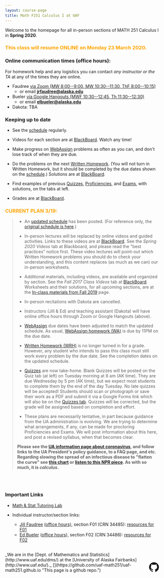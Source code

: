 ```yaml
---
layout: course-page
title: Math F251 Calculus I at UAF
---
```


<!-- ### <span style="color:orange">WEBPAGE UNDER CONSTRUCTION FOR XXX YYYY</span> -->

Welcome to the homepage for all in-person sections of MATH 251 Calculus I in **Spring 2020**.

### <span style="color:orange">**This class will resume ONLINE on Monday 23 March 2020.**</span>

### Online communication times (office hours):

For homework help and any logistics you can contact _any instructor or the TA_ at any of the times they are online.

* Faudree [via Zoom (MW 8:00--9:00, MW 10:30--11:30, ThF 8:00--10:15)](https://docs.google.com/spreadsheets/d/1TXAjjZWM5vW_S0Cgorh7QCaaLZzGPvLqiMrqBrfONx8/edit?usp=sharing)
    * or email **jrfaudree@alaska.edu**
* Bueler [via Google Hangouts (MWF 10:30--12:45, Th 11:30--12:30)](http://bueler.github.io/OffHrs.htm)
    * or email **elbueler@alaska.edu**
* Dakota: TBA

### Keeping up to date

* See the [schedule](assets/general/Spring2020/M251-Spring-2020-Schedule-addendum.pdf) regularly.

* Videos for each section are at [BlackBoard](https://classes.alaska.edu).  Watch any time!

* Make progress on [WebAssign](https://webassign.net/) problems as often as you can, and don't lose track of when they are due.

* Do the problems on the next [Written Homework](writtenhomework).  (You will not turn in Written Homework, but it should be completed by the due dates shown on the [schedule](assets/general/Spring2020/M251-Spring-2020-Schedule-addendum.pdf).)  Solutions are at [BlackBoard](https://classes.alaska.edu).

* Find examples of previous [Quizzes](quizzes), [Proficiencies](proficiencies), and [Exams](exams), with solutions, on the tabs at left.

* Grades are at [BlackBoard](https://classes.alaska.edu).

### <span style="color:orange">CURRENT PLAN 3/19:</span>

> * An [updated schedule](assets/general/Spring2020/M251-Spring-2020-Schedule-addendum.pdf) has been posted.  (For reference only, the [original schedule is here](assets/general/Spring2020/M251-Spring-2020-Schedule.pdf).)
>
> *  In-person lectures will be replaced by online videos and guided activities.  Links to these videos are at [BlackBoard](https://classes.alaska.edu).  See the _Spring 2020 Videos_ tab at Blackboard, and please read the "best practices" notice first.  These video lectures will point-out which Written Homework problems you should do to check your understanding, and this content replaces (as much as we can) our in-person worksheets.
>
> * Additional materials, including videos, are available and organized by section.  See the _Fall 2017 Class Videos_ tab at [BlackBoard](https://classes.alaska.edu).  Worksheets and their solutions, for all upcoming sections, are at the [In-class materials from Fall 2019](inclass-stuff-fall-2019) page.
>
> * In-person recitations with Dakota are cancelled.
>
> * Instructors (Jill & Ed) and teaching assistant (Dakota) will have online office hours through Zoom or Google Hangouts (above).
>
> * [WebAssign](https://webassign.net/) due dates have been adjusted to match the updated schedule.  As usual, [WebAssign homework (WA)](https://webassign.net/) is due by 11PM on the due date.
>
> * [Written Homework (WRH)](writtenhomework) is no longer turned in for a grade.  However, any student who intends to pass this class must still work every problem by the due date.  See the completion dates on the updated schedule.
>
> * [Quizzes](quizzes) are now take-home.  Blank Quizzes will be posted on the Quiz tab (at left) on Tuesday morning at 8 am (AK time).  They are due Wednesday by 5 pm (AK time), but we expect most students to complete them by the end of the day Tuesday.  No late quizzes will be accepted!  Students should scan or photograph or save their work as a PDF and submit it via a Google Forms link which will also be on the [Quizzes tab](quizzes).  Quizzes will be corrected, but the grade will be assigned based on completion and effort.
>
> * These plans are necessarily tentative, in part because guidance from the UA administration is evolving.  We are trying to determine what arrangements, if any, can be made for proctoring Proficiencies and Exams.  We will post information about this here, and post a revised syllabus, when that becomes clear.
>
> **Please see the [UA information page about coronavirus](https://sites.google.com/alaska.edu/coronavirus/), and follow links to the UA President's policy guidance, to a FAQ page, and etc.  Regarding slowing the spread of an infectious disease to "flatten the curve" see [this chart](https://www.sciencealert.com/dragging-out-the-coronavirus-epidemic-is-important-in-saving-lives) or [listen to this NPR piece](https://www.npr.org/player/embed/814603316/814603317).  As with so much, it is _calculus_.**
<br>
<br>

<!-- NOTHING HERE IS LOST; IT IS ALL ON THE MENUS AT LEFT
### Getting Started

* A great place to start is to read the [syllabus](assets/general/Spring2020/MATH251-Syllabus-S2020-generic.pdf).

* Your first assignments will be in [WebAssign](https://webassign.net/). Information about how to log on for the first time and our course code can be found at the [WebAssign](webassign) menu item on the left. Note that you gain access to an electronic copy of our textbook via WebAssign.

* Check out the day-to-day [schedule](assets/general/Spring2020/M251-Spring-2020-Schedule.pdf).  (All dates are subject to change!)

* See the [Week 1](week1) menu item to get started with the ALEKS PPL (placement, preparation, and learning) test.  You need to log in to ALEKS by Tuesday, January 14.  You will need to either complete 10 hours or 90% of your pie in ALEKS PPL's learning mode by the end of the day of Monday, January 20.

* Go to [youcanbook.me link](https://mathpretest.youcanbook.me) to choose a two-hour block for the proctored ALEKS PPL assessment (= Quiz 1) on Tuesday, January 21. 
-->

<!-- 
#### <span style="color:orange">For sections F01 and F02, Midterm I is on Wednesday 12 February in Chapman 106 at 5-6pm _or_ 6-7pm.</span>  Make sure to come at one time or the other!
-->


### Important Links

* [Math & Stat Tutoring Lab](https://www.uaf.edu/dms/mathlab/index.php)

* Individual instructor/section links:

	- [Jill Faudree](http://jrfaudree.github.io/) [(office hours)](https://docs.google.com/spreadsheets/d/1TXAjjZWM5vW_S0Cgorh7QCaaLZzGPvLqiMrqBrfONx8/edit?usp=sharing), section F01 (CRN 34485): [resources for F01](http://jrfaudree.github.io/M251S20/M251S20_home.html)
	- [Ed Bueler](http://bueler.github.io) ([office hours](http://bueler.github.io/OffHrs.htm)), section F02 (CRN 34486): [resources for F02](http://bueler.github.io/M251S20_F02/index.html)

<br>
_We are in the [Dept. of Mathematics and Statistics](http://www.uaf.edu/dms/) at the [University of Alaska Fairbanks](http://www.uaf.edu/)._  [<img src="GitHub-Mark-32px.png" align="right">](https://github.com/uaf-math251/uaf-math251.github.io "This page is a github repo.")

<!-- empty comment -->

